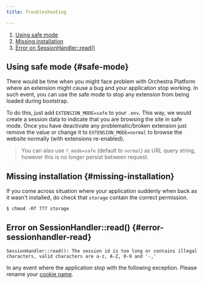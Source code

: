 ```yaml
---
title: Troubleshooting

---
```


1. [Using safe mode](#safe-mode)
2. [Missing installation](#missing-installation)
3. [Error on SessionHandler::read()](#error-sessionhandler-read)

## Using safe mode {#safe-mode}

There would be time when you might face problem with Orchestra Platform where an extension might cause a bug and your application stop working. In such event, you can use the safe mode to stop any extension from being loaded during bootstrap.

To do this, just add `EXTENSION_MODE=safe` to your `.env`. This way, we would create a session data to indicate that you are browsing the site in safe mode. Once you have deactivate any problematic/broken extension just remove the value or change it to `EXTENSION_MODE=normal` to browse the website normally (with extensions re-enabled).

> You can also use `?_mode=safe` (default to `normal`) as URL query string, however this is no longer persist between request.

## Missing installation {#missing-installation}

If you come across situation where your application suddenly when back as it wasn't installed, do check that `storage` contain the correct permission.

    $ chmod -Rf 777 storage

## Error on SessionHandler::read() {#error-sessionhandler-read}

	SessionHandler::read(): The session id is too long or contains illegal characters, valid characters are a-z, A-Z, 0-9 and '-,'

In any event where the application stop with the following exception. Please rename your [cookie name](https://github.com/orchestral/platform/blob/2.1/app/config/session.php#L99).
